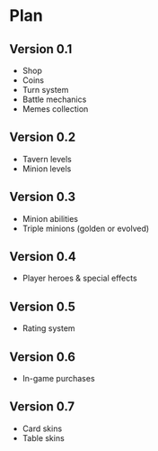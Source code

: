 # Plan

## Version 0.1

- Shop
- Coins
- Turn system
- Battle mechanics
- Memes collection

## Version 0.2

- Tavern levels
- Minion levels

## Version 0.3

- Minion abilities
- Triple minions (golden or evolved)

## Version 0.4

- Player heroes & special effects

## Version 0.5

- Rating system

## Version 0.6

- In-game purchases

## Version 0.7

- Card skins
- Table skins

